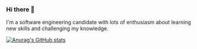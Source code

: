 ### Hi there 👋

I'm a software engineering candidate with lots of enthusiasm about learning new skills and challenging my knowledge.

[![Anurag's GitHub stats](https://github-readme-stats.vercel.app/api?username=eminebusrasalihoglu)](https://github.com/anuraghazra/github-readme-stats)
